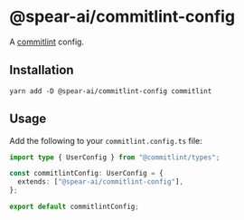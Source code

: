 # @spear-ai/commitlint-config

A [commitlint](https://commitlint.js.org) config.

## Installation

```shell
yarn add -D @spear-ai/commitlint-config commitlint
```

## Usage

Add the following to your `commitlint.config.ts` file:

```ts
import type { UserConfig } from "@commitlint/types";

const commitlintConfig: UserConfig = {
  extends: ["@spear-ai/commitlint-config"],
};

export default commitlintConfig;
```
